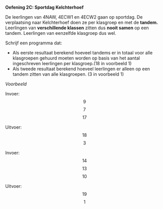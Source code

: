 **Oefening 2C: Sportdag Kelchterhoef**

De leerlingen van 4NAW, 4ECW1 en 4ECW2 gaan op sportdag.
De verplaatsing naar Kelchterhoef doen ze per klasgroep en met de **tandem.** 
Leerlingen van **verschillende klassen** zitten dus **nooit samen** op een tandem. Leerlingen van eenzelfde klasgroep dus wel.

Schrijf een programma dat:
* Als eerste resultaat berekend hoeveel tandems er in totaal voor alle klasgroepen gehuurd moeten worden op basis van het aantal ingeschreven leerlingen per klasgroep.(18 in voorbeeld 1)
* Als tweede resultaat berekend hoeveel leerlingen er alleen op een tandem zitten van alle klasgroepen. (3 in voorbeeld 1)

*Voorbeeld*

Invoer:
$$9$$ 
$$7$$ 
$$17$$ 
 

Uitvoer:
$$18$$
$$3$$

Invoer:
$$14$$
$$13$$
$$10$$

Uitvoer:
$$19$$
$$1$$
